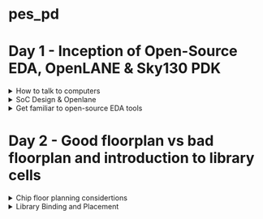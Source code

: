 # pes_pd

# Day 1 - Inception of Open-Source EDA, OpenLANE & Sky130 PDK

<details>
  <summary>How to talk to computers </summary>

<details>
  <summary>Introduction to QFN-48 Package, chip, pads, core, die and IPs</summary>

1. QFN-48 Package:
   - QFN stands for "Quad Flat No-Lead."
   - It is a surface-mount integrated circuit (IC) package.
   - The "48" denotes the number of pins or leads on the package.

2. Chip:
   - A chip, also known as an integrated circuit (IC), is a small electronic device containing a complex network of transistors and other components.
   - It serves various functions in electronic devices, such as processing, memory, or signal amplification.

3. Pads:
   - Pads are metal areas on the surface of an IC package used for soldering connections to a circuit board.
   - In a QFN-48 package, there are 48 pads for connecting to the circuit.

4. Core:
   - The core of a microprocessor or microcontroller chip is the central processing unit (CPU) responsible for executing instructions and calculations.
   - It is the "brain" of the chip.

5. Die:
   - The die is the silicon wafer that contains the actual electronic components of an integrated circuit.
   - It is usually very small and houses transistors, resistors, and other elements that make up the chip's functionality.

6. IPs (Intellectual Property):
   - IPs in the context of electronics refer to pre-designed and pre-verified functional blocks or modules that can be integrated into a chip.
   - These can include processor cores, memory blocks, or specialized functions like communication interfaces.
   - Using IPs can speed up chip development and reduce design complexity.
  
</details>

<details>
  <summary>RISC-V flow</summar>
* Flow:
    
  ![Screenshot 2023-09-18 103611](https://github.com/lalithlochanr/pes_pd/assets/108328466/a0323dbe-8072-4dcf-9f5d-f7dda3059180)  

  ![Screenshot 2023-09-18 103930](https://github.com/lalithlochanr/pes_pd/assets/108328466/0989080d-23bd-413c-9ab4-ea5ed9cea589)  

  ![Screenshot 2023-09-18 104105](https://github.com/lalithlochanr/pes_pd/assets/108328466/7a500dd6-61c5-4314-9bda-4d4ff797c7ad)  

</details>

</details>

<details>
  <summary> SoC Design & Openlane </summary>
  
 -  RTL IP's & EDA tools & PDK data = ASIC  
  
  ![Screenshot 2023-09-18 105124](https://github.com/lalithlochanr/pes_pd/assets/108328466/65d4669d-1ab6-48f0-992e-30182e429a40)  

 - Synthesis :  Synthesis in the context of ASIC (Application-Specific Integrated Circuit) design is a crucial step in the overall ASIC design flow. It involves converting a high-level hardware description language (HDL) representation of a digital design into a gate-level netlist, which consists of logical gates (AND, OR, XOR, etc.) and flip-flops (registers).

- Floor planning : Floor planning is the process of determining how the various functional blocks, or modules, of an ASIC will be physically placed on the silicon die. It defines the overall chip's dimensions, the location of key components, and the routing channels for interconnects.

- Power planning : Power planning, also known as power grid design, is the process of distributing power and ground throughout the ASIC to ensure stable and efficient power delivery. It involves creating a network of power rails and ground connections.

- Clock Tree Synthesis (CTS) :CTS aims to efficiently distribute clock signals to all flip-flops and sequential elements in the design. This ensures that all clocked elements receive a synchronized clock signal, minimizing clock skew (the variation in arrival times of clock signals) and ensuring consistent operation.

- Signal Routing : It involves the process of connecting various electronic components and interconnecting the signal paths to ensure proper functionality.

- Sign Off :
  - Physical Verifications
    - Design Rules Checking (DRC)
    - Layout vs. Schematic (LVS)
  - Timing Verification
    - Static Timing Analysis (STA)


* OpenLane:
   - OpenLane is an open-source software toolchain for designing and customizing digital integrated circuits (ICs) or chips.
   - It automates various steps in the chip design process, making it more accessible and cost-effective for semiconductor engineers and researchers.

* Strive Chipsets:
   - Strive chipsets are a family of semiconductor solutions developed by a specific company or organization.
   - These chipsets are designed with specific goals or applications in mind, such as high-performance computing, AI, or networking, and may include various integrated components optimized for those purposes.

![Screenshot 2023-09-18 110035](https://github.com/lalithlochanr/pes_pd/assets/108328466/3d4267e8-58fd-4d6b-bcc2-b18b239ed438)

- OpenLane ASIC flow : Produce a clean GDS2 with no human intervention
- - Clean means:
  - No LVS Violations
  - No DRC Violations


* OpenLane ASIC flow
 
![Screenshot 2023-09-18 110225](https://github.com/lalithlochanr/pes_pd/assets/108328466/7040ba1f-1d37-4ab7-ba31-43393f0f16cd)

* Design For Test (DFT)

- Scan Insertion
- Automatic Test Pattern Generation (ATPG)
- Test Patterns Compaction
- Fault Coverage
- Fault Simulation

* Physical implementation 
- Also called automated PnR (Place and Route)
  - Floor/Power Planning
  - End Decoupling Capacitors and Tap cells insertion
  - Placement: Global and Detailed
  - Post placement optimization
  - Clock Tree Synthesis (CTS)
  - Routing: Global and Detailed

* Logic Equivalence Check

- Every time the netlist is modified, verification must be performed
  - CTS modifies the netlist
  - Post Placement optimizations modifies the netlist
- LEC is used to formally confirm that the function did not change after modifying the netlist

 * Dealing with Antenna rules Violations
- When a metal wire segment is fabricated, it can act as an antenna.
  - Reactive ion etching causes charge to accumulate on the wire.
  - Transistor gates can be damaged during fabrication.
** Two solutions : **
- Bridging attaches a higher layer intermediary
  - Requires Router awareness (not there yet!)
- Add antenna diode cell to leak away charges
  - Antenna diodes are provided by the SCL


</details>


<details>
  <summary>Get familiar to open-source EDA tools</summary>

  ![Screenshot from 2023-09-18 11-19-47](https://github.com/lalithlochanr/pes_pd/assets/108328466/5ad003c1-9db5-4287-bcae-92915fc505b4)  

  ![Screenshot from 2023-09-18 11-22-42](https://github.com/lalithlochanr/pes_pd/assets/108328466/932e77c7-949d-48a8-b9c9-dc17ed3b0d65)

  ![Screenshot from 2023-09-18 11-25-26](https://github.com/lalithlochanr/pes_pd/assets/108328466/d82db253-c151-4370-a34d-8872ffa3a41e)


- skywate-pdk : all pdk related files  
- open_pdks : set of scrips and files that converts foundry level pdks to be compatible with open source pda tools  
- sky130A : variant of pdk.
- libs.tech : specific to technology
- libs.ref : specific to tools


  * Design Preparation Steps

    - After running these codes below the design setup is done.

  ````
  docker
  ./flow.tcl -interactive
  package require openlane 0.9
  prep -design picorv32a
  run_synthesis
  run_floorplan
  ````

![Screenshot from 2023-09-18 11-47-03](https://github.com/lalithlochanr/pes_pd/assets/108328466/27d218e7-54ed-4431-99aa-6b658c2ab2cc)

![Screenshot from 2023-09-18 11-50-29](https://github.com/lalithlochanr/pes_pd/assets/108328466/1703a705-0d76-4d29-bd4c-ffbea604ff0a)

![Screenshot from 2023-09-18 11-52-53](https://github.com/lalithlochanr/pes_pd/assets/108328466/ae8960e4-532a-42da-8557-7599cf73f2ad)

```` less config.tcl ````
![Screenshot from 2023-09-18 11-55-52](https://github.com/lalithlochanr/pes_pd/assets/108328466/5cbd93d5-3d13-4bf8-9015-2b131ffb16e0)  

````less sky130A_sky130_fd_sc_hd_config.tcl````

![Screenshot from 2023-09-18 11-57-57](https://github.com/lalithlochanr/pes_pd/assets/108328466/5d9fdaea-9840-4435-8197-e2310ce22061)


* Review the files after design preparation and run synthesis
  
![Screenshot from 2023-09-18 12-02-10](https://github.com/lalithlochanr/pes_pd/assets/108328466/f69946b9-8c71-48da-9f1f-1a6f6c6021b5)

```` less merged.lef ````
![Screenshot from 2023-09-18 12-04-18](https://github.com/lalithlochanr/pes_pd/assets/108328466/fe3a8d3a-3942-4dda-9c0f-7c1e721af438)

![Screenshot from 2023-09-18 12-05-19](https://github.com/lalithlochanr/pes_pd/assets/108328466/21b08995-3e9c-44df-97dd-37888cc0a5b3)

````
cd ..
less config.tcl
````
![Screenshot from 2023-09-18 12-07-33](https://github.com/lalithlochanr/pes_pd/assets/108328466/f62d84fb-9be7-4368-b14f-f47f2683f4d0)  


* Synthesis Results

![Screenshot from 2023-09-18 12-19-47](https://github.com/lalithlochanr/pes_pd/assets/108328466/b00e9323-db40-4cc2-aa16-e6661f3b5d7c)

-Number of cells(n):14876
-Number of dff(d):1613
-flop ratio: d/n=0.108

![Screenshot from 2023-09-18 12-26-45](https://github.com/lalithlochanr/pes_pd/assets/108328466/d912c2c5-d393-4470-9c36-ff525287ea85)
  
</details>


# Day 2 - Good floorplan vs bad floorplan and introduction to library cells

<details>
<summary>Chip floor planning considertions </summary>
   
  * Utilization Factor & Aspect Ratio
   
  - How do we find W & H?

    <img width="416" alt="268482689-88e3af4a-aa59-4e7d-811f-6188bae9a3a6" src="https://github.com/lalithlochanr/pes_pd/assets/108328466/1f34ca15-3d37-473d-9f11-40264edd30d9">

  - Example

    <img width="448" alt="268482742-092f2da8-868b-4b05-802c-c729f6504d63" src="https://github.com/lalithlochanr/pes_pd/assets/108328466/5e1fbfd9-e633-4832-88b9-7f48dc51d7a1">

  -convert into physical dimension
  
  <img width="417" alt="268482767-d1954fa7-ca86-4012-b785-d9daf431da7c" src="https://github.com/lalithlochanr/pes_pd/assets/108328466/5bb47711-63ba-4b0f-ba87-8a47c3b7a3b1">

  - give unit area for each logic gate

    <img width="579" alt="268482840-bf87bf69-f41c-4d86-8022-9e2555b72e96" src="https://github.com/lalithlochanr/pes_pd/assets/108328466/bff3b5bc-a348-477a-a37e-60ff29cb7029">

    - we implment this die multiple times on the silicon wafer to increase the throughput
    - implment the logic into the core,the logic cells occupied 100% of the core,thereby occupying Utilising 100% of the core

      <img width="582" alt="268482900-658e9ab3-8fe3-450d-8558-70882c27fe71" src="https://github.com/lalithlochanr/pes_pd/assets/108328466/99ee594f-ba58-48d3-b286-1827032f2ebc">  


    * Utilization factor = Area occupied by netlist / Total area of core
      - we have taken utilization factor to be 1.

      ![Screenshot 2023-09-18 190913](https://github.com/lalithlochanr/pes_pd/assets/108328466/99f3e6bc-8065-4845-8efe-b154102b7cc3)

    * Aspect ratio = Height / Width
      -Aspect ratio refers to the ratio of the width to the height of a transistor. It is a critical parameter in the design and fabrication of integrated circuits.
      - we have taken aspect ratio to be 1.


![Screenshot 2023-09-18 191535](https://github.com/lalithlochanr/pes_pd/assets/108328466/0abc7b79-b265-43c3-ab21-0acac23d5b86)  

  * Concept of Pre-Placed cells  
    - Two different blocks and implementation of it seperately  

      <img width="547" alt="268483320-afe3334d-9e9d-4da0-9d79-a1d25c2c9a71" src="https://github.com/lalithlochanr/pes_pd/assets/108328466/4d64ac82-096b-4eef-a957-74268833ba4d">  


      ![Screenshot 2023-09-18 191856](https://github.com/lalithlochanr/pes_pd/assets/108328466/9ab8571e-25ce-4143-83c1-045c2c5115e4)  

* Locations of Pre-Placed cells  
  - Automatic placing does not try to move these once placed  
    
    ![Screenshot 2023-09-18 192341](https://github.com/lalithlochanr/pes_pd/assets/108328466/9733f739-d2a2-4180-b74b-241fc367a40a)  

* Implementation of pre-placed cells is one time and can be reused multiple times.  
  
![Screenshot 2023-09-18 192738](https://github.com/lalithlochanr/pes_pd/assets/108328466/d4bb68d6-a741-4fec-a6c8-3dbc840fc2b5)  

* Decoupling capacitors
  - Decoupling capacitors are a fundamental tool in ensuring the reliable and noise-free operation of digital circuits and ICs. Properly selected and placed decoupling capacitors can help prevent signal integrity issues, reduce electromagnetic interference (EMI), and improve the overall performance and reliability of electronic systems.
 
<img width="577" alt="268483690-b2a968d9-b686-4b3a-8cc1-46e24a69d4fe" src="https://github.com/lalithlochanr/pes_pd/assets/108328466/36b3a3f2-9834-4923-ac4b-dedebe8c2fc2">  

- If Vdd' goes below the noise margin, due to Rdd and Ldd, the logic '1' at the output of circuit wont be detected as logic '1' at the input of the circuit following this circuit.

-  Noise margin summary
<img width="462" alt="268483885-87f2781e-2052-4a53-b557-ede8d9032e33" src="https://github.com/lalithlochanr/pes_pd/assets/108328466/f211bb1c-19de-4223-ad1e-7e060dc82311">

* Having a large distance from the power supply and the main circuit has a disadvantage as there are multiple voltage drops happening before it reaches the main circuit giving a less voltage at the main circuit due to voltage drops therefore we cannot gaurantee that our logic gates in the circuit are getting either a high voltage(logic 1) or a low voltage(logic 0) or a danger region or gray region(Either Logic can go to 1 or 0 giving high or low volts) hence we have a disadvantage of Voltage being far from our circuit design

* To solve this we use Decoupling Capacitors

- they are huge capacitors completely filled with charge,therefore if our main voltage is source is 1v our deocupling capacitors also get charged to 1V and when discharged it again replenishes using main power supply.

- <img width="579" alt="268483999-1c574b07-a6b5-452a-bce9-6921a89db806" src="https://github.com/lalithlochanr/pes_pd/assets/108328466/869cd4b1-bc28-48f1-a78b-fd942254f01c">

- surround the preplaced cells with the decoupling capacitors in order to keep the current flow as required to not be altered with respect to voltage drops. Ensuring each preplaced cells are getting the supply from the Decoupling capacitors

<img width="415" alt="268484055-c2bee96c-6677-4295-913a-1d2ba3b720fa" src="https://github.com/lalithlochanr/pes_pd/assets/108328466/0d1d2a3e-4253-48a9-94b0-658933a9e070">

* Power Planning
  - Power planning involves the management of power distribution, delivery, and consumption in an IC to ensure its proper functioning and efficiency.
 
    <img width="322" alt="268484173-8e51df59-d182-46ef-96b3-a230f46be2ab" src="https://github.com/lalithlochanr/pes_pd/assets/108328466/5b494508-a173-46e7-b92a-8b804c530cd3">

- In the context of the provided circuit, which employs decoupling capacitors, we intend to transform it into a reusable Macro module. This Macro module is replicated numerous times across the chip, resulting in a distinct current requirement for each instance of the Macro. Within each Macro, there are two distinct functions: one acts as a driver, and the other as a loader. Both the driver and loader in each Macro are equipped with their respective decoupling capacitors. Our objective is to ensure that the signal transmitted from the driver to the loader within each Macro maintains its integrity along the specific interconnecting line.  

<img width="432" alt="268484345-5749c54e-6071-46a7-b5f0-881e67c62d1b" src="https://github.com/lalithlochanr/pes_pd/assets/108328466/111897fb-9d92-4cea-b1f8-0d4ad2771b5b">

- The connection between the driver and the load must receive its power directly from the power supply, as it is not feasible to insert decoupling capacitors in this intermediate section. This arrangement introduces the potential for voltage drop because the power supply is situated some distance away from the signal line  

- To illustrate, let's examine a 16-bit bus connected to an inverter. When we feed logic signals into the inverter, the output will be the inverted value of the input. Consequently, any capacitors initially charged to logic 1 will discharge to logic 0, and conversely, capacitors initially charged to logic 0 will switch to logic 1.  

<img width="453" alt="268484398-7ab5589a-5f16-4b9d-9d2c-bf5a26820f51" src="https://github.com/lalithlochanr/pes_pd/assets/108328466/130b64ad-4c43-445e-9902-28ecbbf73662">

<img width="437" alt="268484424-a137db98-0906-43ff-9eb4-86599a10993a" src="https://github.com/lalithlochanr/pes_pd/assets/108328466/eeb7871c-a2c9-496c-a266-1adf1aa34b21">

<img width="440" alt="268484479-e6da813d-05d5-49f1-959d-72274e1e4410" src="https://github.com/lalithlochanr/pes_pd/assets/108328466/452011dc-478f-4fc1-a76e-e501a5d5edff">

- Multiple supply lines are created to fulfill any power requirement.

* Pin placement & Logical Cell placement blockage

- Pin placement, often referred to as I/O (Input/Output) pad placement, involves the task of defining the positions and organization of input and output pins on an integrated circuit (IC) or printed circuit board (PCB). These pins serve the purpose of establishing connections with external devices or other components.
  <img width="443" alt="268485435-bb5f3c42-4a93-4410-9d14-c88622057eeb" src="https://github.com/lalithlochanr/pes_pd/assets/108328466/b4e6e2d3-4eab-4c64-a8d2-1d1f89f60b69">

- Other designs using different implementation of clocks with preplaced cells
  
  <img width="465" alt="268485547-932631eb-512c-416a-828a-6246dcfffd82" src="https://github.com/lalithlochanr/pes_pd/assets/108328466/f00a4f8c-2a5a-4e64-a049-b3820bb1739e">
  <img width="471" alt="268485634-08172ee4-f587-43b3-aa68-f303b8875487" src="https://github.com/lalithlochanr/pes_pd/assets/108328466/8fcf86b7-82d5-4db6-bd6a-e226b92b17ad">  

  - Pin placement
   
![Screenshot 2023-09-18 195627](https://github.com/lalithlochanr/pes_pd/assets/108328466/8c2d2c7c-4946-4be5-bcab-05138eab6ab7)

- Following pin placement, it's essential to ensure that no automated placement or routing tool assigns cells to a specific region. This particular area is reserved for maintaining gaps between each clock port, and it should be prohibited from accommodating any cells. This restriction is implemented through a process known as logical cell placement blockage.
- Logical cell placement blockage is crucial for optimizing signal routing and minimizing delays. By creating these exclusion zones, it helps maintain signal integrity and reduces the risk of timing violations in high-performance integrated circuits.

<img width="508" alt="268485849-e5af433c-d0e8-4bb0-ac80-1001a2fc3b04" src="https://github.com/lalithlochanr/pes_pd/assets/108328466/917ad253-9d04-4e56-90be-ff6b210e9ed6">

* Steps to run floor plan using Openlane
````less README.md````
![Screenshot from 2023-09-18 20-06-43](https://github.com/lalithlochanr/pes_pd/assets/108328466/5fecbdf0-dd2f-49e7-bc07-7c3e92f2e100)

![Screenshot from 2023-09-18 20-06-32](https://github.com/lalithlochanr/pes_pd/assets/108328466/14d2c64c-f53a-4d97-9e06-4028cfe36e5c)

````less floorplan.tcl````
![Screenshot from 2023-09-18 20-08-32](https://github.com/lalithlochanr/pes_pd/assets/108328466/5c572cec-4a42-44f6-871b-e8069e090a2c)

````run_floorplan````
![Screenshot from 2023-09-18 20-27-25](https://github.com/lalithlochanr/pes_pd/assets/108328466/fa4e24d9-7bb7-4439-9fbd-bec60b5f53c2)   

![Screenshot from 2023-09-18 20-54-41](https://github.com/lalithlochanr/pes_pd/assets/108328466/4faaa77a-c430-4681-84fd-3a9006feb0a7)

-Use nano file open to make required changes into code
![Screenshot from 2023-09-18 20-54-07](https://github.com/lalithlochanr/pes_pd/assets/108328466/0fd729bb-0270-4332-94d8-4747d5374071)

````run_floorplan```` in openlane

* Review floorplan layout in Magic
````
magic -T /home/vsduser/Desktop/work/tools/openlane_working_dir/pdks/sky130A/libs.tech/magic/sky130A.tech lef read ../../tmp/merged.lef def read picorv32a.floorplan.def &
````
![Screenshot from 2023-09-18 21-26-21](https://github.com/lalithlochanr/pes_pd/assets/108328466/3d29fbc5-288a-4662-aa89-644dbab727fd)

![Screenshot from 2023-09-18 21-30-42](https://github.com/lalithlochanr/pes_pd/assets/108328466/f3aa8216-6eb8-48de-a20e-5660308ebfeb)
    
</details>

<details>
  <summary>Library Binding and Placement</summary>
  Netlist binding and intial place Design
  
</details>

